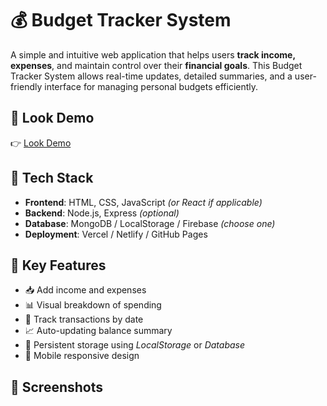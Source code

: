 # 💰 Budget Tracker System

A simple and intuitive web application that helps users **track income, expenses**, and maintain control over their **financial goals**. This Budget Tracker System allows real-time updates, detailed summaries, and a user-friendly interface for managing personal budgets efficiently.

## 🔗 Look Demo

👉 [Look Demo]([https://drive.google.com/drive/folders/1SYMP4LhrpFaL-rFf-79IkuYQKQvJ6Mk7](https://drive.google.com/file/d/1Qn3TDdZuQhSy1FOtNEYqqewJtcLzC4ze/view?usp=drive_link))

## 🧰 Tech Stack

- **Frontend**: HTML, CSS, JavaScript *(or React if applicable)*
- **Backend**: Node.js, Express *(optional)*
- **Database**: MongoDB / LocalStorage / Firebase *(choose one)*
- **Deployment**: Vercel / Netlify / GitHub Pages

## 🎯 Key Features

- 📥 Add income and expenses
- 📊 Visual breakdown of spending
- 📆 Track transactions by date
- 📈 Auto-updating balance summary
- 💾 Persistent storage using *LocalStorage* or *Database*
- 📱 Mobile responsive design

## 📸 Screenshots
